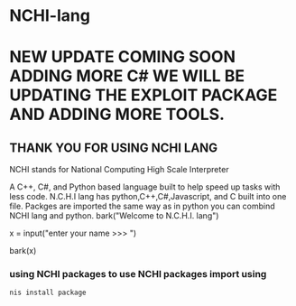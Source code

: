 # NCHI-lang
# NEW UPDATE COMING SOON ADDING MORE C# WE WILL BE UPDATING THE EXPLOIT PACKAGE AND ADDING MORE TOOLS.
## THANK YOU FOR USING NCHI LANG
NCHI stands for National Computing High Scale Interpreter


A C++, C#, and Python based language built to help speed up tasks with less code. N.C.H.I lang has python,C++,C#,Javascript, and C built into one file. Packges are imported the same way as in python you can combind NCHI lang and python.
bark("Welcome to N.C.H.I. lang")

x = input("enter your name >>> ")

bark(x)
### using NCHI packages to use NCHI packages import using 
```
nis install package
```
